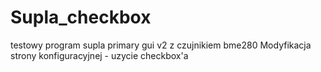 # Supla_checkbox
testowy program supla primary gui v2 z czujnikiem bme280
Modyfikacja strony konfiguracyjnej - uzycie checkbox'a
